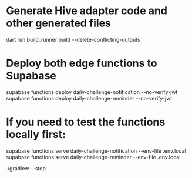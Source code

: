 # Generate Hive adapter code and other generated files

dart run build_runner build --delete-conflicting-outputs

# Deploy both edge functions to Supabase

supabase functions deploy daily-challenge-notification --no-verify-jwt
supabase functions deploy daily-challenge-reminder --no-verify-jwt

# If you need to test the functions locally first:

supabase functions serve daily-challenge-notification --env-file .env.local
supabase functions serve daily-challenge-reminder --env-file .env.local

./gradlew --stop
